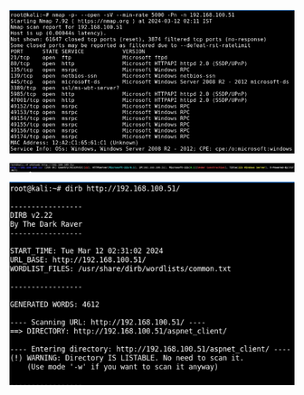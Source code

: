 ![](../../Images/Pasted%20image%2020240311174341.png)

![](../../Images/Pasted%20image%2020240311175538.png)

![](../../Images/Pasted%20image%2020240311180130.png)
